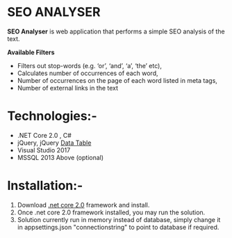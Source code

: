 # SEO ANALYSER
**SEO Analyser** is web application that performs a simple SEO analysis of the text.

**Available Filters**
 - Filters out stop-words (e.g. ‘or’, ‘and’, ‘a’, ‘the’ etc),
 - Calculates number of occurrences of each word,
 - Number of occurrences on the page of each word listed in meta tags,
 - Number of external links in the text

# Technologies:-
 * .NET Core 2.0 , C#
 * jQuery, jQuery [Data Table](https://datatables.net/) 
 * Visual Studio 2017
 * MSSQL 2013 Above (optional)
 
# Installation:-
1. Download [.net core 2.0](https://www.microsoft.com/net/download/dotnet-core/2.0) framework and install.
2. Once .net core 2.0 framework installed, you may run the solution.
3. Solution currently run in memory instead of database, simply change it in appsettings.json "connectionstring" to point to database if required.


 
 
